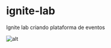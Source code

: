 # ignite-lab
Ignite lab criando plataforma de eventos

![alt](https://github.com/Diego-Lopes/ignite-lab/tree/main/src/assets/home.png)
